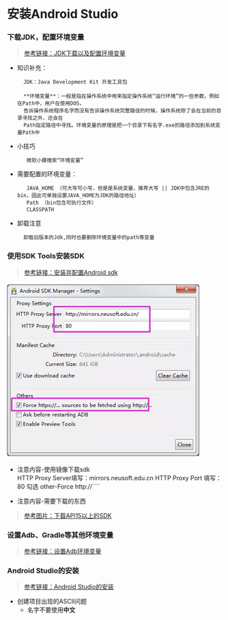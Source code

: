 # 安装Android Studio
### 下载JDK，配置环境变量
> [参考链接：JDK下载以及配置环境变量](https://www.cnblogs.com/liuhongfeng/p/4177568.html)  
- 知识补充： 

		JDK：Java Development Kit 开发工具包 
		
		**环境变量**：一般是指在操作系统中用来指定操作系统“运行环境”的一些参数，例如在Path中，用户在使用DOS，
		告诉操作系统程序名字而没有告诉操作系统完整路径的时候，操作系统除了会在当前的目录寻找之外，还会在
		Path指定路径中寻找。环境变量的原理是把一个目录下有名字.exe的路径添加到系统变量Path中

- 小技巧
	
		 微软小娜搜索“环境变量”


- 需要配置的环境变量：

		 JAVA_HOME （可大写可小写，但是是系统变量，推荐大写 || JDK中包含JRE的bin，因此可单独设置JAVA_HOME为JDK的路径地址）
		 Path （bin包含可执行文件）
		 CLASSPATH
- 卸载注意

		卸载旧版本的Jdk,同时也要删除环境变量中的path等变量

### 使用SDK Tools安装SDK
> [参考链接：安装并配置Android sdk](https://www.jianshu.com/p/4ac1313b50cb)

![](https://github.com/floatLig/Learn-Inbox/blob/master/media/sdk%E9%95%9C%E5%83%8F.jpg)

- 注意内容-使用镜像下载sdk  
		HTTP Proxy Server填写：mirrors.neusoft.edu.cn
		HTTP Proxy Port 填写：80
		勾选 other-Force http://````

- 注意内容-需要下载的东西  
> [参考图片：下载API15以上的SDK](https://upload-images.jianshu.io/upload_images/4108891-6802b40511dcf0e3.png)

### 设置Adb、Gradle等其他环境变量
> [参考链接：设置Adb环境变量](http://blog.51cto.com/13238147/2130176)  

### Android Studio的安装  
> [参考链接：Android Studio的安装](https://my.oschina.net/zhangyujian/blog/1503559)
  
- 创建项目出现的ASCII问题
	- 名字不要使用**中文**
